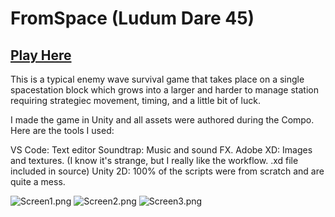 # FromSpace (Ludum Dare 45)

## [Play Here](https://cryo-code.github.io/FromSpace/Game/)

This is a typical enemy wave survival game that takes place on a single spacestation block which grows into a larger and harder to manage station requiring strategiec movement, timing, and a little bit of luck.

I made the game in Unity and all assets were authored during the Compo. Here are the tools I used:

VS Code: Text editor
Soundtrap: Music and sound FX.
Adobe XD: Images and textures. (I know it's strange, but I really like the workflow. .xd file included in source)
Unity 2D: 100% of the scripts were from scratch and are quite a mess.

![Screen1.png](///raw/947/82/z/265f6.png)
![Screen2.png](///raw/947/82/z/265f7.png)
![Screen3.png](///raw/947/82/z/265f8.png)
